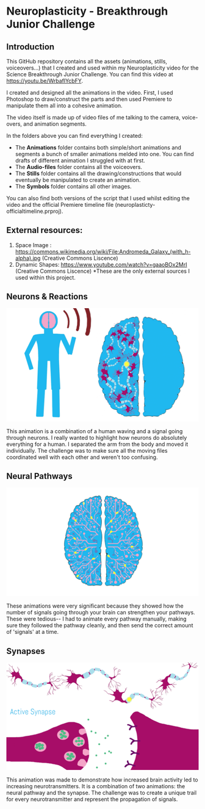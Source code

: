 # Neuroplasticity - Breakthrough Junior Challenge

## Introduction
This GitHub repository contains all the assets (animations, stills, voiceovers...) that I created and used within my Neuroplasticity video for the Science Breakthrough Junior Challenge. You can find this video at https://youtu.be/WrbaflYcbFY.

I created and designed all the animations in the video. First, I used Photoshop to draw/construct the parts and then used Premiere to manipulate them all into a cohesive animation. 

The video itself is made up of video files of me talking to the camera, voice-overs, and animation segments. 

In the folders above you can find everything I created: 
  - The **Animations** folder contains both simple/short animations and segments a bunch of smaller animations melded into one. You can find drafts of different animation I struggled with at first. 
  - The **Audio-files** folder contains all the voiceovers.
  - The **Stills** folder contains all the drawing/constructions that would eventually be manipulated to create an animation. 
  - The **Symbols** folder contains all other images. 
  
You can also find both versions of the script that I used whilst editing the video and the official Premiere timeline file (neuroplasticty-officialtimeline.prproj).

## External resources:
1) Space Image : https://commons.wikimedia.org/wiki/File:Andromeda_Galaxy_(with_h-alpha).jpg (Creative Commons Liscence)
2) Dynamic Shapes: https://www.youtube.com/watch?v=gaaoBOx2MrI (Creative Commons Liscence) 
*These are the only external sources I used within this project.

## Neurons & Reactions

![Neurons](screenshots/neurons.png?raw=true "Neurons")

This animation is a combination of a human waving and a signal going through neurons. I really wanted to highlight how neurons do absolutely everything for a human. I separated the arm from the body and moved it individually. The challenge was to make sure all the moving files coordinated well with each other and weren't too confusing.


## Neural Pathways

![Pathways](screenshots/pathways.png?raw=true "Pathways")

These animations were very significant because they showed how the number of signals going through your brain can strengthen your pathways. These were tedious-- I had to animate every pathway manually, making sure they followed the pathway cleanly, and then send the correct amount of 'signals' at a time. 

## Synapses

![Synapes](screenshots/synapse.png?raw=true "Synapses")

This animation was made to demonstrate how increased brain activity led to increasing neurotransmitters. It is a combination of two animations: the neural pathway and the synapse. The challenge was to create a unique trail for every neurotransmitter and represent the propagation of signals.



  
  

